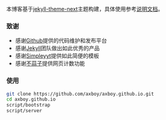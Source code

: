 本博客基于[jekyll-theme-next](https://github.com/simpleyyt/jekyll-theme-next)主题构建，具体使用参考[说明文档](http://theme-next.simpleyyt.com/getting-started.html)。

### 致谢

+ 感谢[Github](https://github.com/)提供的代码维护和发布平台
+ 感谢[Jekyll](https://jekyllrb.com/)团队做出如此优秀的产品
+ 感谢[Simpleyyt](https://github.com/simpleyyt/jekyll-theme-next)提供如此简便的模板
+ 感谢[不蒜子](http://busuanzi.ibruce.info/)提供网页计数功能

### 使用

```sh
git clone https://github.com/axboy/axboy.github.io.git
cd axboy.github.io
script/bootstrap
script/server
```
